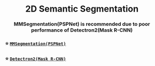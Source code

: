 <div align="center">

# 2D Semantic Segmentation

### MMSegmentation(PSPNet) is recommended due to poor performance of Detectron2(Mask R-CNN)

</div>

### ⭐ [`MMSegmentation(PSPNet)`](https://github.com/the0807/Autonomous-Driving-Model/tree/master/segment/mmseg)

### ⭐ [`Detectron2(Mask R-CNN)`](https://github.com/the0807/Autonomous-Driving-Model/tree/master/segment/detectron2)